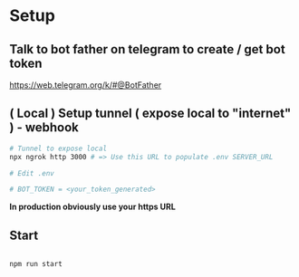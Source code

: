 # Setup 

## Talk to bot father on telegram to create / get bot token

https://web.telegram.org/k/#@BotFather


## ( Local ) Setup tunnel ( expose local to "internet" ) - webhook

```` bash 
# Tunnel to expose local
npx ngrok http 3000 # => Use this URL to populate .env SERVER_URL

# Edit .env 

# BOT_TOKEN = <your_token_generated>

```` 

**In production obviously use your https URL**


## Start

```` bash

npm run start

````